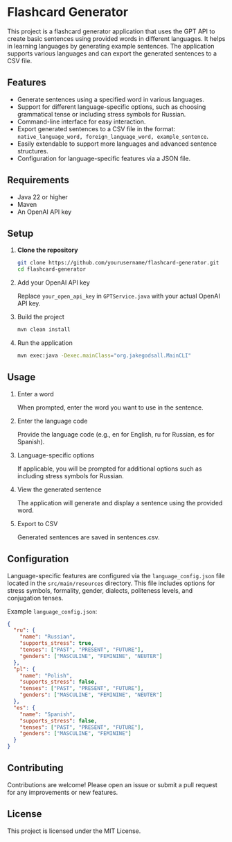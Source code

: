 # Flashcard Generator

This project is a flashcard generator application that uses the GPT API to create basic sentences using provided words in different languages. It helps in learning languages by generating example sentences. The application supports various languages and can export the generated sentences to a CSV file.

## Features

- Generate sentences using a specified word in various languages.
- Support for different language-specific options, such as choosing grammatical tense or including stress symbols for Russian.
- Command-line interface for easy interaction.
- Export generated sentences to a CSV file in the format: `native_language_word, foreign_language_word, example_sentence`.
- Easily extendable to support more languages and advanced sentence structures.
- Configuration for language-specific features via a JSON file.

## Requirements

- Java 22 or higher
- Maven
- An OpenAI API key

## Setup

1. **Clone the repository**

   ```bash
   git clone https://github.com/yourusername/flashcard-generator.git
   cd flashcard-generator
   ```

2. Add your OpenAI API key
   
      Replace `your_open_api_key` in `GPTService.java` with your actual OpenAI API key.

4. Build the project

    ```bash
    mvn clean install
    ```

5. Run the application

    ```bash
    mvn exec:java -Dexec.mainClass="org.jakegodsall.MainCLI"
    ```

## Usage

1. Enter a word

    When prompted, enter the word you want to use in the sentence.

2. Enter the language code

    Provide the language code (e.g., en for English, ru for Russian, es for Spanish).

3. Language-specific options

    If applicable, you will be prompted for additional options such as including stress symbols for Russian.

4. View the generated sentence

    The application will generate and display a sentence using the provided word.

5. Export to CSV

    Generated sentences are saved in sentences.csv.

## Configuration

Language-specific features are configured via the `language_config.json` file located in the `src/main/resources` directory. This file includes options for stress symbols, formality, gender, dialects, politeness levels, and conjugation tenses.

Example `language_config.json`:

  ```json
  {
    "ru": {
      "name": "Russian",
      "supports_stress": true,
      "tenses": ["PAST", "PRESENT", "FUTURE"],
      "genders": ["MASCULINE", "FEMININE", "NEUTER"]
    },
    "pl": {
      "name": "Polish",
      "supports_stress": false,
      "tenses": ["PAST", "PRESENT", "FUTURE"],
      "genders": ["MASCULINE", "FEMININE", "NEUTER"]
    },
    "es": {
      "name": "Spanish",
      "supports_stress": false,
      "tenses": ["PAST", "PRESENT", "FUTURE"],
      "genders": ["MASCULINE", "FEMININE"]
    }
  }
  ```

## Contributing

Contributions are welcome! Please open an issue or submit a pull request for any improvements or new features.

## License

This project is licensed under the MIT License.
